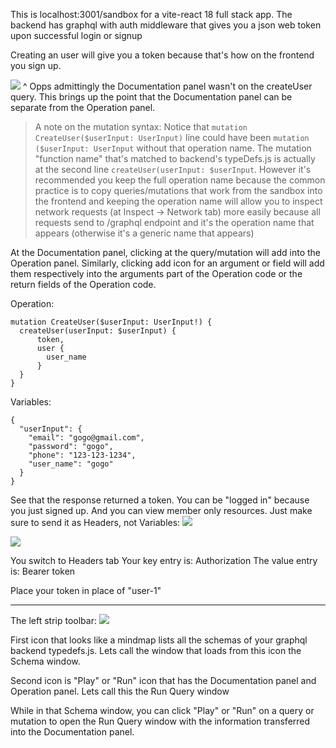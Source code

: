 This is localhost:3001/sandbox for a vite-react 18 full stack app. The backend has graphql with auth middleware that gives you a json web token upon successful login or signup

Creating an user will give you a token because that's how on the frontend you sign up.

![](https://i.imgur.com/P73TmeX.png)
^ Opps admittingly the Documentation panel wasn't on the createUser query. This brings up the point that the Documentation panel can be separate from the Operation panel.

>A note on the mutation syntax:
Notice that `mutation CreateUser($userInput: UserInput)` line could have been `mutation ($userInput: UserInput` without that operation name. The mutation "function name" that's matched to backend's typeDefs.js is actually at the second line `createUser(userInput: $userInput`. However it's recommended you keep the full operation name because the common practice is to copy queries/mutations that work from the sandbox into the frontend and keeping the operation name will allow you to inspect network requests (at Inspect -> Network tab) more easily because all requests send to /graphql endpoint and it's the operation name that appears (otherwise it's a generic name that appears)


  At the Documentation panel, clicking at the query/mutation will add into the Operation panel. Similarly, clicking add icon for an argument or field will add them respectively into the arguments part of the Operation code or the return fields of the Operation code.

Operation:
```
mutation CreateUser($userInput: UserInput!) {  
  createUser(userInput: $userInput) {  
      token,  
      user {  
        user_name  
      }  
  }  
}
```

Variables:
```
{  
  "userInput": {  
    "email": "gogo@gmail.com",  
    "password": "gogo",  
    "phone": "123-123-1234",  
    "user_name": "gogo"  
  }  
}
```


See that the response returned a token. You can be "logged in" because you just signed up. And you can view member only resources. Just make sure to send it as Headers, not Variables:
![](https://i.imgur.com/0DXjlE4.png)

![](https://i.imgur.com/ZTYbf9n.png)


You switch to Headers tab
Your key entry is: Authorization
The value entry is: Bearer token

Place your token in place of "user-1"

---

The left strip toolbar:
![](https://i.imgur.com/SFov0Pf.png)

First icon that looks like a mindmap lists all the schemas of your graphql backend typedefs.js.  Lets call the window that loads from this icon the Schema window.

Second icon is "Play" or "Run" icon that has the Documentation panel and Operation panel. Lets call this the Run Query window

While in that Schema window, you can click "Play" or "Run" on a query or mutation to open the  Run Query window with the information transferred into the Documentation panel.
